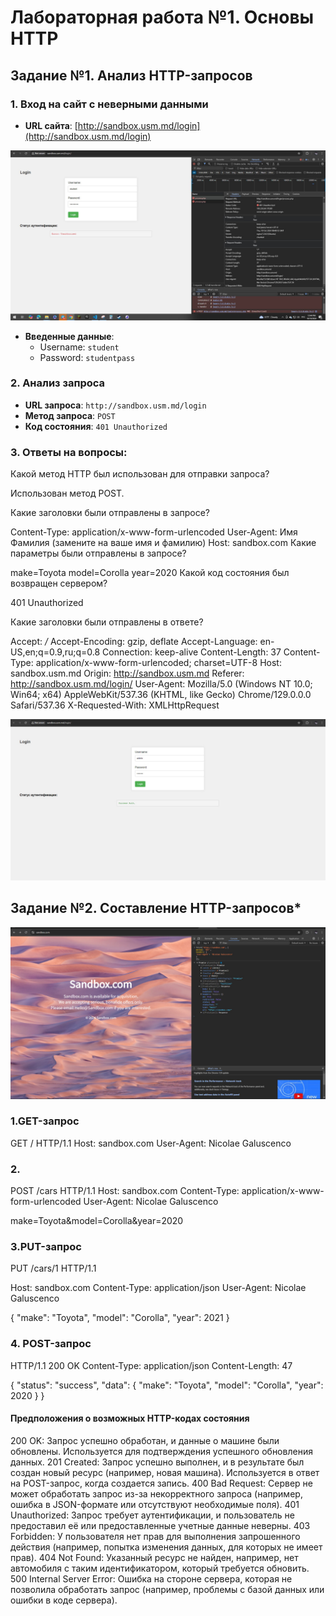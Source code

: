 # Лабораторная работа №1. Основы HTTP



## Задание №1. Анализ HTTP-запросов

### 1. Вход на сайт с неверными данными

- **URL сайта**: [http://sandbox.usm.md/login](http://sandbox.usm.md/login)

![11 ](img/11.JPG)
- **Введенные данные**:
  - Username: `student`
  - Password: `studentpass`

### 2. Анализ запроса

- **URL запроса**: `http://sandbox.usm.md/login`
- **Метод запроса**: `POST`
- **Код состояния**: `401 Unauthorized`



### 3. Ответы на вопросы:
Какой метод HTTP был использован для отправки запроса?

Использован метод POST.


Какие заголовки были отправлены в запросе?

Content-Type: application/x-www-form-urlencoded
User-Agent: Имя Фамилия (замените на ваше имя и фамилию)
Host: sandbox.com
Какие параметры были отправлены в запросе?

make=Toyota
model=Corolla
year=2020
Какой код состояния был возвращен сервером?

401 Unauthorized


Какие заголовки были отправлены в ответе?


Accept: */*
Accept-Encoding: gzip, deflate
Accept-Language: en-US,en;q=0.9,ru;q=0.8
Connection: keep-alive
Content-Length: 37
Content-Type: application/x-www-form-urlencoded; charset=UTF-8
Host: sandbox.usm.md
Origin: http://sandbox.usm.md
Referer: http://sandbox.usm.md/login/
User-Agent: Mozilla/5.0 (Windows NT 10.0; Win64; x64) AppleWebKit/537.36 (KHTML, like Gecko) Chrome/129.0.0.0 Safari/537.36
X-Requested-With: XMLHttpRequest

![1 ](img/1.jpg)





## Задание №2. Составление HTTP-запросов*

![4 ](img/4.jpg)

### 1.GET-запрос
GET / HTTP/1.1
Host: sandbox.com
User-Agent: Nicolae Galuscenco

### 2.
POST /cars HTTP/1.1
Host: sandbox.com
Content-Type: application/x-www-form-urlencoded
User-Agent: Nicolae Galuscenco

make=Toyota&model=Corolla&year=2020

### 3.PUT-запрос 
PUT /cars/1 HTTP/1.1

Host: sandbox.com
Content-Type: application/json
User-Agent: Nicolae Galuscenco

{
  "make": "Toyota",
  "model": "Corolla",
  "year": 2021
}


### 4. POST-запрос
HTTP/1.1 200 OK
Content-Type: application/json
Content-Length: 47

{
  "status": "success",
  "data": {
    "make": "Toyota",
    "model": "Corolla",
    "year": 2020
  }
}


#### Предположения о возможных HTTP-кодах состояния
200 OK: Запрос успешно обработан, и данные о машине были обновлены. Используется для подтверждения успешного обновления данных.
201 Created: Запрос успешно выполнен, и в результате был создан новый ресурс (например, новая машина). Используется в ответ на POST-запрос, когда создается запись.
400 Bad Request: Сервер не может обработать запрос из-за некорректного запроса (например, ошибка в JSON-формате или отсутствуют необходимые поля).
401 Unauthorized: Запрос требует аутентификации, и пользователь не предоставил её или предоставленные учетные данные неверны.
403 Forbidden: У пользователя нет прав для выполнения запрошенного действия (например, попытка изменения данных, для которых не имеет прав).
404 Not Found: Указанный ресурс не найден, например, нет автомобиля с таким идентификатором, который требуется обновить.
500 Internal Server Error: Ошибка на стороне сервера, которая не позволила обработать запрос (например, проблемы с базой данных или ошибки в коде сервера).










